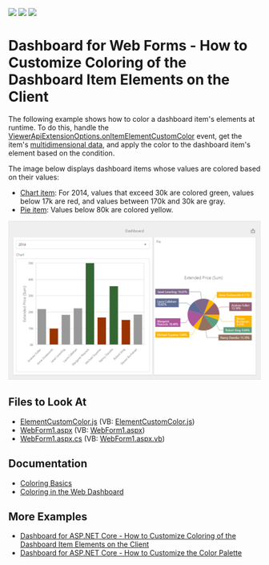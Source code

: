<!-- default badges list -->
![](https://img.shields.io/endpoint?url=https://codecentral.devexpress.com/api/v1/VersionRange/128579800/22.1.3%2B)
[![](https://img.shields.io/badge/Open_in_DevExpress_Support_Center-FF7200?style=flat-square&logo=DevExpress&logoColor=white)](https://supportcenter.devexpress.com/ticket/details/T491831)
[![](https://img.shields.io/badge/📖_How_to_use_DevExpress_Examples-e9f6fc?style=flat-square)](https://docs.devexpress.com/GeneralInformation/403183)
<!-- default badges end -->

# Dashboard for Web Forms - How to Customize Coloring of the Dashboard Item Elements on the Client

The following example shows how to color a dashboard item's elements at runtime. To do this, handle the [ViewerApiExtensionOptions.onItemElementCustomColor](https://docs.devexpress.com/Dashboard/js-DevExpress.Dashboard.ViewerApiExtensionOptions?p=netframework#js_devexpress_dashboard_viewerapiextensionoptions_onitemelementcustomcolor) event, get the item's [multidimensional data](https://docs.devexpress.com/Dashboard/403003/web-dashboard/dashboard-control-for-javascript-applications-jquery-knockout-etc/obtain-underlying-and-displayed-data#client-data-structure), and apply the color to the dashboard item's element based on the condition.

The image below displays dashboard items whose values are colored based on their values:

- [Chart item](https://docs.devexpress.com/Dashboard/117159/web-dashboard/create-dashboards-on-the-web/dashboard-item-settings/chart): For 2014, values that exceed 30k are colored green, values below 17k are red, and values between 170k and 30k are gray.
- [Pie item](https://docs.devexpress.com/Dashboard/117162/web-dashboard/create-dashboards-on-the-web/dashboard-item-settings/pies): Values below 80k are colored yellow.

![](dashboard-color-elements.png)

## Files to Look At

* [ElementCustomColor.js](./CS/ASPxDashboard_ElementCustomColor/Scripts/ElementCustomColor.js) (VB: [ElementCustomColor.js](./VB/ASPxDashboard_ElementCustomColor/Scripts/ElementCustomColor.js))
* [WebForm1.aspx](./CS/ASPxDashboard_ElementCustomColor/WebForm1.aspx) (VB: [WebForm1.aspx](./VB/ASPxDashboard_ElementCustomColor/WebForm1.aspx))
* [WebForm1.aspx.cs](./CS/ASPxDashboard_ElementCustomColor/WebForm1.aspx.cs) (VB: [WebForm1.aspx.vb](./VB/ASPxDashboard_ElementCustomColor/WebForm1.aspx.vb))


## Documentation

- [Coloring Basics](https://docs.devexpress.com/Dashboard/116915)
- [Coloring in the Web Dashboard](https://docs.devexpress.com/Dashboard/117152)

## More Examples

- [Dashboard for ASP.NET Core - How to Customize Coloring of the Dashboard Item Elements on the Client](https://github.com/DevExpress-Examples/asp-net-core-dashboard-color-dashboard-item-elements)
- [Dashboard for ASP.NET Core - How to Customize the Color Palette](https://github.com/DevExpress-Examples/asp-net-core-dashboard-customize-color-palettes)
